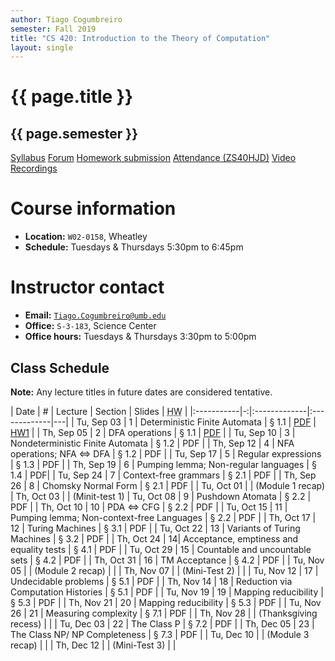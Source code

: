 ```yaml
---
author: Tiago Cogumbreiro
semester: Fall 2019
title: "CS 420: Introduction to the Theory of Computation"
layout: single
---
```


# {{ page.title }}
## {{ page.semester }}

<div class="buttons is-centered">
<a class="button is-large is-link" href="syllabus.pdf">Syllabus</a>
<a class="button is-large is-link" href="https://piazza.com/umb/fall2019/cs420/home">Forum</a>
<a class="button is-large is-link" href="https://umb.umassonline.net/webapps/blackboard/content/listContentEditable.jsp?content_id=_3274098_1&course_id=_62251_1&mode=reset">Homework submission</a>
<a class="button is-large is-link" href="https://www.estalee.com/">Attendance (ZS40HJD)</a>
<a class="button is-large is-link" href="https://echo360.org/section/4014960b-8e39-4409-bbce-503fed3244ee/home">Video Recordings</a>
</div>


# Course information
* **Location:** `W02-0158`, Wheatley
* **Schedule:** Tuesdays & Thursdays 5:30pm to 6:45pm

# Instructor contact
* **Email:** [`Tiago.Cogumbreiro@umb.edu`](mailto:Tiago.Cogumbreiro@umb.edu)
* **Office:** `S-3-183`, Science Center
* **Office hours:** Tuesdays & Thursdays 3:30pm to 5:00pm

## Class Schedule

**Note:** Any lecture titles in future dates are considered tentative.

| Date       | # | Lecture      | Section | Slides | <acronym title="Homework">HW</acronym> |
|:-----------|-:|:-------------|:-------------|---|
| Tu, Sep 03 | 1 | Deterministic Finite Automata | § 1.1  | [PDF](lecture01.pdf)  | [HW1](hw1.pdf) |
| Th, Sep 05 | 2 | DFA operations | § 1.1 | [PDF](lecture02.pdf) |
| Tu, Sep 10 | 3 | Nondeterministic Finite Automata | § 1.2 | PDF |
| Th, Sep 12 | 4 | NFA operations; NFA ⇔ DFA | § 1.2 | PDF |
| Tu, Sep 17 | 5 | Regular expressions | § 1.3 | PDF |
| Th, Sep 19 | 6 | Pumping lemma; Non-regular languages | § 1.4 | PDF|
| Tu, Sep 24 | 7 | Context-free grammars | § 2.1 | PDF |
| Th, Sep 26 | 8 | Chomsky Normal Form | § 2.1 | PDF |
| Tu, Oct 01 | | (Module 1 recap)
| Th, Oct 03 | | (Minit-test 1)
| Tu, Oct 08 | 9 | Pushdown Atomata | § 2.2 | PDF |
| Th, Oct 10 | 10 | PDA ⇔ CFG | § 2.2 | PDF |
| Tu, Oct 15 | 11 | Pumping lemma; Non-context-free Languages | § 2.2 | PDF |
| Th, Oct 17 | 12 | Turing Machines | § 3.1 | PDF |
| Tu, Oct 22 | 13 | Variants of Turing Machines | § 3.2 | PDF |
| Th, Oct 24 | 14|  Acceptance, emptiness and equality tests | § 4.1 | PDF |
| Tu, Oct 29 | 15 | Countable and uncountable sets | § 4.2 | PDF |
| Th, Oct 31 | 16 | TM Acceptance | § 4.2 | PDF |
| Tu, Nov 05 | | (Module 2 recap) | |
| Th, Nov 07 | | (Mini-Test 2) | |
| Tu, Nov 12 | 17 |  Undecidable problems | § 5.1 | PDF |
| Th, Nov 14 | 18 | Reduction via Computation Histories | § 5.1 | PDF |
| Tu, Nov 19 | 19 | Mapping reducibility | § 5.3 | PDF |
| Th, Nov 21 | 20 | Mapping reducibility | § 5.3 | PDF |
| Tu, Nov 26 | 21 | Measuring complexity | § 7.1 | PDF |
| Th, Nov 28 | | (Thanksgiving recess)        | |
| Tu, Dec 03 | 22 | The Class P | § 7.2  | PDF |
| Th, Dec 05 | 23 | The Class NP/ NP Completeness | § 7.3 | PDF |
| Tu, Dec 10 | | (Module 3 recap) | |
| Th, Dec 12 | | (Mini-Test 3) | |
